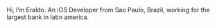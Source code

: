 Hi, I’m Eraldo. An iOS Developer from Sao Paulo, Brazil, working for the largest bank in latin america.
